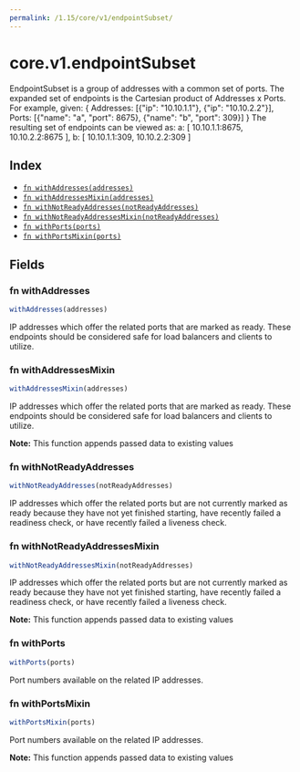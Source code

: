 ```yaml
---
permalink: /1.15/core/v1/endpointSubset/
---
```


# core.v1.endpointSubset

EndpointSubset is a group of addresses with a common set of ports. The expanded set of endpoints is the Cartesian product of Addresses x Ports. For example, given:
  {
    Addresses: [{"ip": "10.10.1.1"}, {"ip": "10.10.2.2"}],
    Ports:     [{"name": "a", "port": 8675}, {"name": "b", "port": 309}]
  }
The resulting set of endpoints can be viewed as:
    a: [ 10.10.1.1:8675, 10.10.2.2:8675 ],
    b: [ 10.10.1.1:309, 10.10.2.2:309 ]

## Index

* [`fn withAddresses(addresses)`](#fn-withaddresses)
* [`fn withAddressesMixin(addresses)`](#fn-withaddressesmixin)
* [`fn withNotReadyAddresses(notReadyAddresses)`](#fn-withnotreadyaddresses)
* [`fn withNotReadyAddressesMixin(notReadyAddresses)`](#fn-withnotreadyaddressesmixin)
* [`fn withPorts(ports)`](#fn-withports)
* [`fn withPortsMixin(ports)`](#fn-withportsmixin)

## Fields

### fn withAddresses

```ts
withAddresses(addresses)
```

IP addresses which offer the related ports that are marked as ready. These endpoints should be considered safe for load balancers and clients to utilize.

### fn withAddressesMixin

```ts
withAddressesMixin(addresses)
```

IP addresses which offer the related ports that are marked as ready. These endpoints should be considered safe for load balancers and clients to utilize.

**Note:** This function appends passed data to existing values

### fn withNotReadyAddresses

```ts
withNotReadyAddresses(notReadyAddresses)
```

IP addresses which offer the related ports but are not currently marked as ready because they have not yet finished starting, have recently failed a readiness check, or have recently failed a liveness check.

### fn withNotReadyAddressesMixin

```ts
withNotReadyAddressesMixin(notReadyAddresses)
```

IP addresses which offer the related ports but are not currently marked as ready because they have not yet finished starting, have recently failed a readiness check, or have recently failed a liveness check.

**Note:** This function appends passed data to existing values

### fn withPorts

```ts
withPorts(ports)
```

Port numbers available on the related IP addresses.

### fn withPortsMixin

```ts
withPortsMixin(ports)
```

Port numbers available on the related IP addresses.

**Note:** This function appends passed data to existing values
